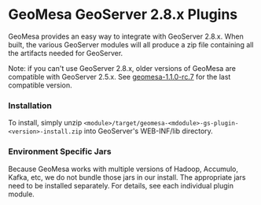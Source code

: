 # GeoMesa GeoServer 2.8.x Plugins

GeoMesa provides an easy way to integrate with GeoServer 2.8.x. When built, the various GeoServer
modules will all produce a zip file containing all the artifacts needed for GeoServer.

Note: if you can't use GeoServer 2.8.x, older versions of GeoMesa are compatible with GeoServer 2.5.x.
See [geomesa-1.1.0-rc.7](tree/geomesa-1.1.0-rc.7) for the last compatible version.

### Installation

To install, simply unzip `<module>/target/geomesa-<mdodule>-gs-plugin-<version>-install.zip`
into GeoServer's WEB-INF/lib directory.

### Environment Specific Jars

Because GeoMesa works with multiple versions of Hadoop, Accumulo, Kafka, etc, we do not bundle those jars
in our install. The appropriate jars need to be installed separately. For details, see each individual
plugin module.
